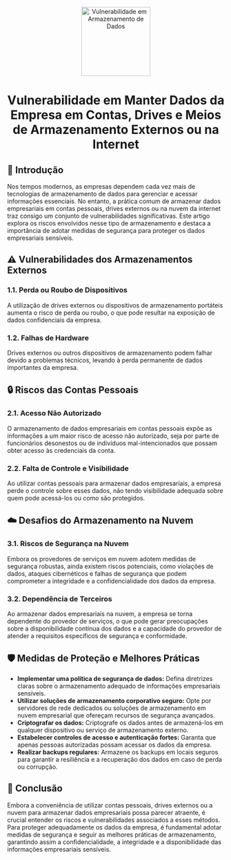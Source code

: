 <p align="center">
  <a href="SUA_URL_DE_IMAGEM">
    <img src="./images/vulnerabilidade_dados_externos.png" alt="Vulnerabilidade em Armazenamento de Dados" width="160" height="160">
  </a>
  <h1 align="center">Vulnerabilidade em Manter Dados da Empresa em Contas, Drives e Meios de Armazenamento Externos ou na Internet</h1>
</p>

## :dart: Introdução

Nos tempos modernos, as empresas dependem cada vez mais de tecnologias de armazenamento de dados para gerenciar e acessar informações essenciais. No entanto, a prática comum de armazenar dados empresariais em contas pessoais, drives externos ou na nuvem da internet traz consigo um conjunto de vulnerabilidades significativas. Este artigo explora os riscos envolvidos nesse tipo de armazenamento e destaca a importância de adotar medidas de segurança para proteger os dados empresariais sensíveis.

## :warning: Vulnerabilidades dos Armazenamentos Externos

### 1.1. Perda ou Roubo de Dispositivos

A utilização de drives externos ou dispositivos de armazenamento portáteis aumenta o risco de perda ou roubo, o que pode resultar na exposição de dados confidenciais da empresa.

### 1.2. Falhas de Hardware

Drives externos ou outros dispositivos de armazenamento podem falhar devido a problemas técnicos, levando à perda permanente de dados importantes da empresa.

## :lock: Riscos das Contas Pessoais

### 2.1. Acesso Não Autorizado

O armazenamento de dados empresariais em contas pessoais expõe as informações a um maior risco de acesso não autorizado, seja por parte de funcionários desonestos ou de indivíduos mal-intencionados que possam obter acesso às credenciais da conta.

### 2.2. Falta de Controle e Visibilidade

Ao utilizar contas pessoais para armazenar dados empresariais, a empresa perde o controle sobre esses dados, não tendo visibilidade adequada sobre quem pode acessá-los ou como são protegidos.

## :cloud: Desafios do Armazenamento na Nuvem

### 3.1. Riscos de Segurança na Nuvem

Embora os provedores de serviços em nuvem adotem medidas de segurança robustas, ainda existem riscos potenciais, como violações de dados, ataques cibernéticos e falhas de segurança que podem comprometer a integridade e a confidencialidade dos dados da empresa.

### 3.2. Dependência de Terceiros

Ao armazenar dados empresariais na nuvem, a empresa se torna dependente do provedor de serviços, o que pode gerar preocupações sobre a disponibilidade contínua dos dados e a capacidade do provedor de atender a requisitos específicos de segurança e conformidade.

## :shield: Medidas de Proteção e Melhores Práticas

- **Implementar uma política de segurança de dados:** Defina diretrizes claras sobre o armazenamento adequado de informações empresariais sensíveis.
- **Utilizar soluções de armazenamento corporativo seguro:** Opte por servidores de rede dedicados ou soluções de armazenamento em nuvem empresarial que ofereçam recursos de segurança avançados.
- **Criptografar os dados:** Criptografe os dados antes de armazená-los em qualquer dispositivo ou serviço de armazenamento externo.
- **Estabelecer controles de acesso e autenticação fortes:** Garanta que apenas pessoas autorizadas possam acessar os dados da empresa.
- **Realizar backups regulares:** Armazene os backups em locais seguros para garantir a resiliência e a recuperação dos dados em caso de perda ou corrupção.

## :memo: Conclusão

Embora a conveniência de utilizar contas pessoais, drives externos ou a nuvem para armazenar dados empresariais possa parecer atraente, é crucial entender os riscos e vulnerabilidades associados a esses métodos. Para proteger adequadamente os dados da empresa, é fundamental adotar medidas de segurança e seguir as melhores práticas de armazenamento, garantindo assim a confidencialidade, a integridade e a disponibilidade das informações empresariais sensíveis.

